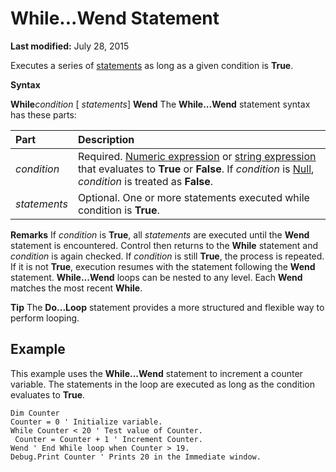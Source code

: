 
# While...Wend Statement

 **Last modified:** July 28, 2015

Executes a series of  [statements](b8bdf64f-5920-1ae9-16d0-b26d09524a30.md) as long as a given condition is **True**.

 **Syntax**

 **While**_condition_
[ _statements_]
 **Wend**
The  **While...Wend** statement syntax has these parts:


|**Part**|**Description**|
|:-----|:-----|
| _condition_|Required.  [Numeric expression](b8bdf64f-5920-1ae9-16d0-b26d09524a30.md) or [string expression](b8bdf64f-5920-1ae9-16d0-b26d09524a30.md) that evaluates to **True** or **False**. If  _condition_ is [Null](b8bdf64f-5920-1ae9-16d0-b26d09524a30.md),  _condition_ is treated as **False**.|
| _statements_|Optional. One or more statements executed while condition is  **True**.|
 **Remarks**
If  _condition_ is **True**, all  _statements_ are executed until the **Wend** statement is encountered. Control then returns to the **While** statement and _condition_ is again checked. If _condition_ is still **True**, the process is repeated. If it is not  **True**, execution resumes with the statement following the  **Wend** statement.
 **While...Wend** loops can be nested to any level. Each **Wend** matches the most recent **While**.

 **Tip**  The  **Do...Loop** statement provides a more structured and flexible way to perform looping.


## Example

This example uses the  **While...Wend** statement to increment a counter variable. The statements in the loop are executed as long as the condition evaluates to **True**.


```
Dim Counter 
Counter = 0 ' Initialize variable. 
While Counter < 20 ' Test value of Counter. 
 Counter = Counter + 1 ' Increment Counter. 
Wend ' End While loop when Counter > 19. 
Debug.Print Counter ' Prints 20 in the Immediate window. 

```

